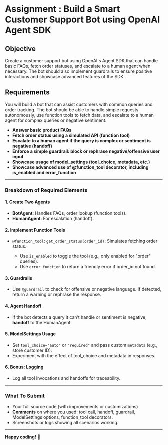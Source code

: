 # Assignment : **Build a Smart Customer Support Bot using OpenAI Agent SDK**

## Objective
Create a customer support bot using OpenAI's Agent SDK that can handle basic FAQs, fetch order statuses, and escalate to a human agent when necessary. The bot should also implement guardrails to ensure positive interactions and showcase advanced features of the SDK.

## Requirements
You will build a bot that can assist customers with common queries and order tracking. The bot should be able to handle simple requests autonomously, use function tools to fetch data, and escalate to a human agent for complex queries or negative sentiment.

* **Answer basic product FAQs**
* **Fetch order status using a simulated API (function tool)**
* **Escalate to a human agent if the query is complex or sentiment is negative (handoff)**
* **Enforce a simple guardrail: block or rephrase negative/offensive user input**
* **Showcase usage of model\_settings (tool\_choice, metadata, etc.)**
* **Showcase advanced use of @function\_tool decorator, including is\_enabled and error\_function**

---

### **Breakdown of Required Elements**

#### 1. **Create Two Agents**

* **BotAgent**: Handles FAQs, order lookup (function tools).
* **HumanAgent**: For escalation (handoff).

#### 2. **Implement Function Tools**

* `@function_tool`: `get_order_status(order_id)`: Simulates fetching order status.

  * Use `is_enabled` to toggle the tool (e.g., only enabled for "order" queries).
  * Use `error_function` to return a friendly error if order\_id not found.

#### 3. **Guardrails**

* Use `@guardrail` to check for offensive or negative language. If detected, return a warning or rephrase the response.

#### 4. **Agent Handoff**

* If the bot detects a query it can’t handle or sentiment is negative, **handoff** to the HumanAgent.

#### 5. **ModelSettings Usage**

* Set `tool_choice="auto"` or `"required"` and pass custom `metadata` (e.g., store customer ID).
* Experiment with the effect of tool\_choice and metadata in responses.

#### 6. **Bonus: Logging**

* Log all tool invocations and handoffs for traceability.

---

### **What To Submit**

* Your full source code (with improvements or customizations)
* **Comments** on where you used: tool call, handoff, guardrail, ModelSettings options, function\_tool decorators.
* Screenshots or logs showing all scenarios working.

---

**Happy coding!** 🚀
